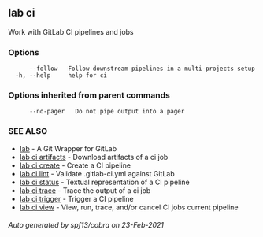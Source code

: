 ## lab ci

Work with GitLab CI pipelines and jobs

### Options

```
      --follow   Follow downstream pipelines in a multi-projects setup
  -h, --help     help for ci
```

### Options inherited from parent commands

```
      --no-pager   Do not pipe output into a pager
```

### SEE ALSO

* [lab](index.md)	 - A Git Wrapper for GitLab
* [lab ci artifacts](lab_ci_artifacts.md)	 - Download artifacts of a ci job
* [lab ci create](lab_ci_create.md)	 - Create a CI pipeline
* [lab ci lint](lab_ci_lint.md)	 - Validate .gitlab-ci.yml against GitLab
* [lab ci status](lab_ci_status.md)	 - Textual representation of a CI pipeline
* [lab ci trace](lab_ci_trace.md)	 - Trace the output of a ci job
* [lab ci trigger](lab_ci_trigger.md)	 - Trigger a CI pipeline
* [lab ci view](lab_ci_view.md)	 - View, run, trace, and/or cancel CI jobs current pipeline

###### Auto generated by spf13/cobra on 23-Feb-2021
